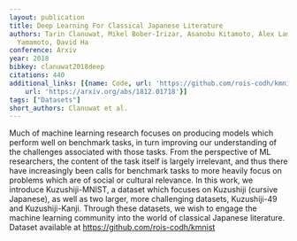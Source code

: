 ```yaml
---
layout: publication
title: Deep Learning For Classical Japanese Literature
authors: Tarin Clanuwat, Mikel Bober-Irizar, Asanobu Kitamoto, Alex Lamb, Kazuaki
  Yamamoto, David Ha
conference: Arxiv
year: 2018
bibkey: clanuwat2018deep
citations: 440
additional_links: [{name: Code, url: 'https://github.com/rois-codh/kmnist'}, {name: Paper,
    url: 'https://arxiv.org/abs/1812.01718'}]
tags: ["Datasets"]
short_authors: Clanuwat et al.
---
```

Much of machine learning research focuses on producing models which perform
well on benchmark tasks, in turn improving our understanding of the challenges
associated with those tasks. From the perspective of ML researchers, the
content of the task itself is largely irrelevant, and thus there have
increasingly been calls for benchmark tasks to more heavily focus on problems
which are of social or cultural relevance. In this work, we introduce
Kuzushiji-MNIST, a dataset which focuses on Kuzushiji (cursive Japanese), as
well as two larger, more challenging datasets, Kuzushiji-49 and
Kuzushiji-Kanji. Through these datasets, we wish to engage the machine learning
community into the world of classical Japanese literature. Dataset available at
https://github.com/rois-codh/kmnist
